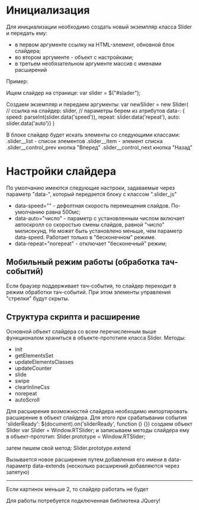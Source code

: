 # Инициализация

Для инициализации необходимо создать новый экземпляр класса Slider и передать ему:
 - в первом аргументе ссылку на HTML-элемент, обновной блок слайдера;
 - во втором аргументе - объект с настройками;
 - в третьем необязательном аргументе массив с именами расширений

Пример:

Ищем слайдер на странице:
var slider = $("#slader");

Создаем экземпляр и передаем аргументы:
var newSlider = new Slider(
// ссылка на слайдер:
slider,
// параметры берем из атрибутов data-:
{ speed: parseInt(slider.data('speed')),
  repeat: slider.data('repeat'),
  auto: slider.data('auto')}
)

В блоке слайдер будет искать элементы со следующими классами:
.slider__list - список элементов
.slider__item - элемент списка
.slider__control_prev кнопка "Вперед"
.slider__control_next кнопка "Назад"

# Настройки слайдера

По умолчанию имеются следующие настроки, задаваемые через параметр "data-", 
который передается блоку с классом ".slider_js"

   - data-speed="" - дефолтная скорость перемещения слайдов. По-умолчанию равна 500мс;
   - data-auto="число" - параметр с установленным числом включает автоскролл со 
                        скоростью смены слайдов, равной "число" милисекунд. 
                        Не может быть установлено меньше, чем параметр data-speed. 
                        Работает только в "бесконечном" режиме. 
   - data-repeat="norepeat" - отключает "бесконечный" режим;

## Мобильный режим работы (обработка тач-событий)

Если браузер поддерживает тач-события, то слайдер переходит в режим обработки 
тач-событий. При этом элементы управления "стрелки" будут скрыты. 

## Структура скрипта и расширение

Основной объект слайдера со всем перечисленным выше функционалом храниться в 
объекте-прототипе класса Slider. Методы:
 - init
 - getElementsSet
 - updateElementsClasses
 - updateCounter
 - slide
 - swipe
 - clearInlineCss
 - norepeat
 - autoScroll

Для расширения возможностей слайдера необходимо импортировать расширение 
в объект слайдера. 
Для этого при срабатывании события 'sliderReady':
    $(document).on('sliderReady', function () {})
создаем объект Slider
    var Slider = Window.RTSlider;
и записываем методы слайдера ему в объект-прототип:
    Slider.prototype = Window.RTSlider;

затем пишем свой метод:
Slider.prototype.extend

Вызывается новое расширение путем добавления его имени 
в data-параметр data-extends (несколько расширений добавляются через запятую)
_____________________________________________________

Если картинок меньше 2, то слайдер работать не будет

Для работы потребуется подключенная библиотека JQuery!
